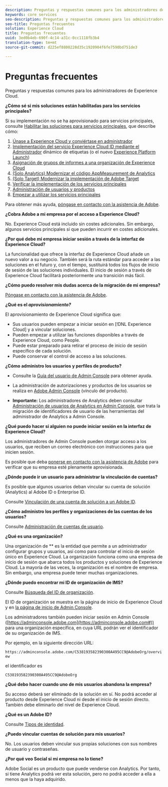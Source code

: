 ```yaml
---
description: Preguntas y respuestas comunes para los administradores de Experience Cloud.
keywords: core services
seo-description: Preguntas y respuestas comunes para los administradores de Experience Cloud.
seo-title: Preguntas frecuentes
solution: Experience Cloud
title: Preguntas frecuentes
uuid: 3ed0b4eb-690f-4c14-a31c-0cc1118fb3b4
translation-type: tm+mt
source-git-commit: d225ef8800228d35c1920904f6fe7590bd751de3

---
```



# Preguntas frecuentes

Preguntas y respuestas comunes para los administradores de Experience Cloud.

**¿Cómo sé si mis soluciones están habilitadas para los servicios principales?**

Si su implementación no se ha aprovisionado para servicios principales, consulte [Habilitar las soluciones para servicios principales](../core-services/core-services.md#concept_07ED1D5C64234E77976E6D572E78FB9C), que describe cómo:

1. [Únase a Experience Cloud y conviértase en administrador](../core-services/core-services.md#section_2423F0BD3DF642658103310EE5EA6154)
1. [Implementación del servicio Experience Cloud ID mediante el Administrador](../core-services/core-services.md#section_3C9F6DF37C654D939625BB4D485E4354) dinámico de etiquetas (o el nuevo [Experience Platform Launch](https://docs.adobe.com/content/help/en/launch/using/intro/get-started/quick-start.html))
1. [Asignación de grupos de informes a una organización de Experience Cloud](../core-services/core-services.md#concept_apg_zq2_rw)
1. [(Solo Analytics) Modernizar el código AppMeasurement de Analytics](../core-services/core-services.md#section_1798D9D0F05C47E29816AC4EEB9A0913)
1. [(Solo Target) Modernizar la implementación de Adobe Target](../core-services/core-services.md#section_C2F4493C7A36406DAE2266B429A4BD24)
1. [Verificar la implementación de los servicios principales](../core-services/core-services.md#section_E641782A0F4F44AF8C9C91216BE330D5)
1. [Administración de usuarios y productos](../core-services/core-services.md#section_B6E95F4E0E12483CB9DA99CBC0C5A4AF)
1. [Empezar a utilizar los servicios principales](../core-services/core-services.md#section_960C06093623462E8EA247B3E97274A1)

Para obtener más ayuda, [póngase en contacto con la asistencia de Adobe](https://helpx.adobe.com/marketing-cloud/contact-support.html).

**¿Cobra Adobe a mi empresa por el acceso a Experience Cloud?**

No. Experience Cloud está incluido sin costes adicionales. Sin embargo, algunos servicios principales sí que pueden incurrir en costes adicionales.

**¿Por qué debe mi empresa iniciar sesión a través de la interfaz de Experience Cloud?**

La funcionalidad que ofrece la interfaz de Experience Cloud añade un nuevo valor a su negocio. También será la ruta estándar para acceder a las soluciones en el futuro y, con el tiempo, sustituirá todos los flujos de inicio de sesión de las soluciones individuales. El inicio de sesión a través de Experience Cloud facilitará posteriormente una transición más fácil.

**¿Cómo puedo resolver mis dudas acerca de la migración de mi empresa?**

[Póngase en contacto con la asistencia de Adobe](https://helpx.adobe.com/marketing-cloud/contact-support.html).

**¿Qué es el _aprovisionamiento?_**

El aprovisionamiento de Experience Cloud significa que:

* Sus usuarios pueden empezar a iniciar sesión en [!DNL Experience Cloud] y a vincular soluciones.
* Pueden empezar a utilizar las funciones disponibles a través de Experience Cloud, como People.
* Puede estar preparado para retirar el proceso de inicio de sesión específico de cada solución.
* Puede conservar el control de acceso a las soluciones.

**¿Cómo administro los usuarios y perfiles de producto?**

* Consulte la [Guía del usuario de Admin Console](https://helpx.adobe.com/enterprise/administering/user-guide.html) para obtener ayuda.

* La administración de autorizaciones y productos de los usuarios se realiza en [Adobe Admin Console](https://adminconsole.adobe.com/enterprise) (vínculo del producto).

* **Importante:** Los administradores de Analytics deben consultar [Administración de usuarios de Analytics en Admin Console](https://docs.adobe.com/content/help/en/analytics/admin/user-product-management/user-management/migrate-users/c-migration-tool.html), que trata la migración de identificadores de usuario de las herramientas del administrador de Analytics a Admin Console.

**¿Qué puedo hacer si alguien no puede iniciar sesión en la interfaz de Experience Cloud?**

Los administradores de Admin Console pueden otorgar acceso a los usuarios, que reciben un correo electrónico con instrucciones para que inicien sesión.

Es posible que deba [ponerse en contacto con la asistencia de Adobe](https://helpx.adobe.com/marketing-cloud/contact-support.html) para verificar que su empresa esté plenamente aprovisionada.

**¿Dónde puede ir un usuario para administrar la vinculación de cuentas?**

Es posible que algunos usuarios deban vincular su cuenta de solución (Analytics) al Adobe ID o Enterprise ID.

Consulte [Vinculación de una cuenta de solución a un Adobe ID](../admin-getting-started/organizations.md#task_FD389E78640848919E247AC5E95B8369).

**¿Cómo administro los perfiles y organizaciones de las cuentas de los usuarios?**

Consulte [Administración de cuentas de usuario](../admin-getting-started/organizations.md#topic_C31CB834F109465A82ED57FF0563B3F1).

**¿Qué es una organización?**

Una organización de ** es la entidad que permite a un administrador configurar grupos y usuarios, así como para controlar el inicio de sesión único en Experience Cloud. La organización funciona como una empresa de inicio de sesión que abarca todos los productos y soluciones de Experience Cloud. La mayoría de las veces, la organización es el nombre de empresa. Sin embargo, una empresa puede tener muchas organizaciones.

**¿Dónde puedo encontrar mi ID de organización de IMS?**

Consulte [Búsqueda del ID de organización](organizations.md).

El ID de organización se muestra en la página de inicio de Experience Cloud y en [la página de inicio de Admin Console](https://adminconsole.adobe.com).

Los administradores también pueden iniciar sesión en Admin Console ([https://adminconsole.adobe.com](https://adminconsole.adobe.com#)) para una organización específica, en cuya URL podrán ver el identificador de su organización de IMS.

Por ejemplo, en la siguiente dirección URL:

`https://adminconsole.adobe.com/C538193582390300A495CC9@AdobeOrg/overview`

el identificador es

`C538193582390300A495CC9@AdobeOrg`

**¿Qué debo hacer cuando uno de mis usuarios abandona la empresa?**

Su acceso deberá ser eliminado de la solución en sí. No podrá acceder al producto desde Experience Cloud ni desde el inicio de sesión directo. También debe eliminarlo del nivel de Experience Cloud.

**¿Qué es un Adobe ID?**

Consulte [Tipos de identidad](https://helpx.adobe.com/enterprise/help/identity.html).

**¿Puedo vincular cuentas de solución para mis usuarios?**

No. Los usuarios deben vincular sus propias soluciones con sus nombres de usuario y contraseñas.

**¿Por qué veo Social si mi empresa no lo tiene?**

Adobe Social es un producto que puede venderse con Analytics. Por tanto, si tiene Analytics podrá ver esta solución, pero no podrá acceder a ella a menos que la haya adquirido.